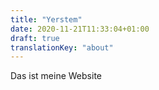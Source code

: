 ```yaml
---
title: "Yerstem"
date: 2020-11-21T11:33:04+01:00
draft: true
translationKey: "about"
---
```


Das ist meine Website